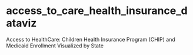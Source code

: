 # access_to_care_health_insurance_dataviz
Access to HealthCare: Children Health Insurance Program (CHIP) and Medicaid Enrollment Visualized by State
